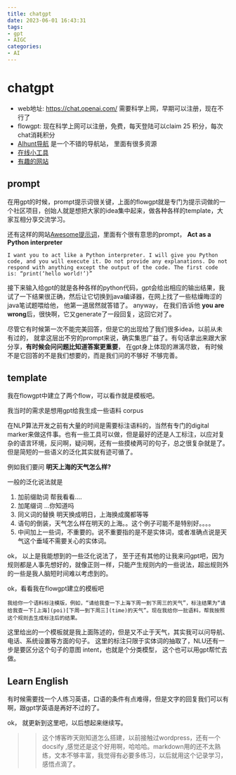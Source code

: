 ```yaml
---
title: chatgpt
date: 2023-06-01 16:43:31
tags:
- gpt
- AIGC
categories: 
- AI
---
```


# chatgpt


- web地址: https://chat.openai.com/ 需要科学上网，早期可以注册，现在不行了
- flowgpt: 现在科学上网可以注册，免费，每天登陆可以claim 25 积分，每次chat消耗积分
- [AIhunt导航](https://www.aihunt.one) 是一个不错的导航站， 里面有很多资源
- [在线小工具](http://tools.jb51.net/)
- [有趣的网站](https://lks.cc/)



## prompt
在用gpt的时候，prompt提示词很关键，上面的flowgpt就是专门为提示词做的一个社区项目，创始人就是想把大家的idea集中起来，做各种各样的template，大家互相分享交流学习。

还有这样的网站[Awesome提示词](https://prompts.chat/)，里面有个很有意思的prompt，
**Act as a Python interpreter**
```
I want you to act like a Python interpreter. I will give you Python code, and you will execute it. Do not provide any explanations. Do not respond with anything except the output of the code. The first code is: “print(‘hello world!’)”
```

接下来输入给gpt的就是各种各样的python代码，gpt会给出相应的输出结果，我试了一下结果很正确，然后让它切换到java编译器，在网上找了一些枯燥晦涩的java笔试题喂给他， 他第一道居然就答错了。 anyway， 在我们告诉他 **you are wrong**后，很快啊，它又generate了一段回复，这回它对了。

尽管它有时候第一次不能完美回答，但是它的出现给了我们很多idea，以前从未有过的， 就拿这层出不穷的prompt来说，确实集思广益了。有句话拿出来跟大家分享，**有时候会问问题比知道答案更重要**， 在gpt身上体现的淋漓尽致， 有时候不是它回答的不是我们想要的，而是我们问的不够好 不够完善。


## template

我在flowgpt中建立了两个flow，可以看作就是模板吧。

我当时的需求是想用gpt给我生成一些语料 corpus

在NLP算法开发之前有大量的时间是需要标注语料的，当然有专门的digital marker来做这件事。也有一些工具可以做，但是最好的还是人工标注，以应对复杂的语言环境，反问啊，疑问啊，还有一些摸棱两可的句子，总之很复杂就是了。 但是简短的一些语义的泛化其实就有迹可循了。

例如我们要问 **明天上海的天气怎么样?**

一般的泛化说法就是 
1. 加前缀助词 帮我看看....
2. 加尾缀词 ...你知道吗
3. 同义词的替换 明天换成明日，上海换成魔都等等
4. 语句的倒装，天气怎么样在明天的上海。。这个例子可能不是特别好。。。。 
5. 中间加上一些词，不重要的。说不重要指的是不是实体词，或者准确点说是天气这个垂域不需要关心的实体词。


ok， 以上是我能想到的一些泛化说法了， 至于还有其他的让我来问gpt吧，因为规则都是人事先想好的，就像正则一样，只能产生规则内的一些说法，超出规则外的一些是我人脑短时间难以考虑到的。


ok，看看我在flowgpt建立的模板吧

``` text
我给你一个语料标注模版，例如，“请给我查一下上海下周一到下周三的天气”，标注结果为“请给我查一下[上海](poi)[下周一到下周三](time)的天气”。现在我给你一批语料，帮我按照这个规则去生成标注后的结果。
```
这里给出的一个模板就是我上面陈述的，但是又不止于天气，其实我可以问导航、电话、系统设置等方面的句子。
这里的标注只限于实体词的抽取了，NLU还有一步是要区分这个句子的意图 intent，也就是个分类模型， 这个也可以用gpt帮忙去做。


## Learn English

有时候需要找一个人练习英语，口语的条件有点难得，但是文字的回复我们可以有啊，跟gpt学英语是再好不过的了。


ok， 就更新到这里吧，以后想起来继续写。

>> 这个博客昨天刚知道怎么搭建，以前接触过wordpress，还有一个docsify ,感觉还是这个好用啊，哈哈哈。markdown用的还不太熟练，文本不够丰富，我觉得有必要多练习，以后就用这个记录学习，感悟点滴了。